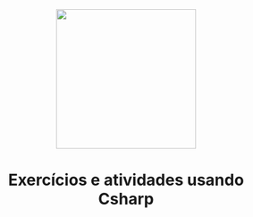 <div align=center>
<img src="https://images-ext-1.discordapp.net/external/U_IPnleDQBTAxGgCPantBYo4UOTxZwkX88eAKFaf_fk/https/miro.medium.com/fit/c/64/64/1%2AJtC1CS6-OT218_QzRlLXFw.gif" width="250" >
 
<h1>Exercícios e atividades usando Csharp</h1>
 </div>
